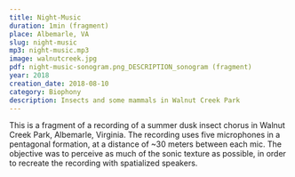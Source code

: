 ```yaml
---
title: Night-Music
duration: 1min (fragment)
place: Albemarle, VA
slug: night-music
mp3: night-music.mp3
image: walnutcreek.jpg
pdf: night-music-sonogram.png_DESCRIPTION_sonogram (fragment)
year: 2018
creation_date: 2018-08-10
category: Biophony
description: Insects and some mammals in Walnut Creek Park
---
```


This is a fragment of a recording of a summer dusk insect chorus in Walnut Creek Park, Albemarle, Virginia. The recording uses five microphones in a pentagonal formation, at a distance of ~30 meters between each mic. The objective was to perceive as much of the sonic texture as possible, in order to recreate the recording with spatialized speakers. 